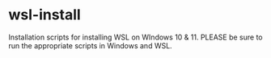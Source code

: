 # wsl-install
Installation scripts for installing WSL on WIndows 10 &amp; 11. PLEASE be sure to run the appropriate scripts in Windows and WSL.
